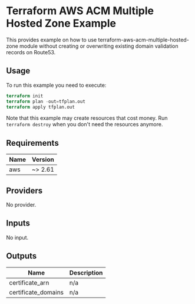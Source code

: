 # Terraform AWS ACM Multiple Hosted Zone Example

This provides example on how to use terraform-aws-acm-multiple-hosted-zone module without creating or overwriting existing domain validation records on Route53.

## Usage 

To run this example you need to execute:

```terraform
terraform init
terraform plan -out=tfplan.out
terraform apply tfplan.out
```

Note that this example may create resources that cost money.
Run `terraform destroy` when you don't need the resources anymore.

## Requirements

| Name | Version |
|------|---------|
| aws | ~> 2.61 |

## Providers

No provider.

## Inputs

No input.

## Outputs

| Name | Description |
|------|-------------|
| certificate\_arn | n/a |
| certificate\_domains | n/a |

